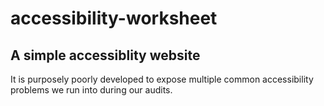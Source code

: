 # accessibility-worksheet

<h2>A simple accessiblity website </h2>

<p> It is purposely poorly developed to expose multiple common accessibility problems we run into during our audits. </p>
